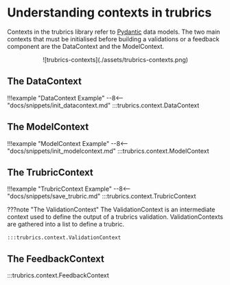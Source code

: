 # Understanding contexts in trubrics
Contexts in the trubrics library refer to [Pydantic](https://pydantic-docs.helpmanual.io/) data models. The two main contexts that must be initialised before building a validations or a feedback component are the DataContext and the ModelContext.

<center>
![trubrics-contexts](./assets/trubrics-contexts.png)
</center>

## The DataContext
!!!example "DataContext Example"
    --8<-- "docs/snippets/init_datacontext.md"
:::trubrics.context.DataContext

## The ModelContext
!!!example "ModelContext Example"
    --8<-- "docs/snippets/init_modelcontext.md"
:::trubrics.context.ModelContext

## The TrubricContext
!!!example "TrubricContext Example"
    --8<-- "docs/snippets/save_trubric.md"
:::trubrics.context.TrubricContext

???note "The ValidationContext"
    The ValidationContext is an intermediate context used to define the output of a trubrics validation.
    ValidationContexts are gathered into a list to define a trubric.

    :::trubrics.context.ValidationContext

## The FeedbackContext
:::trubrics.context.FeedbackContext
